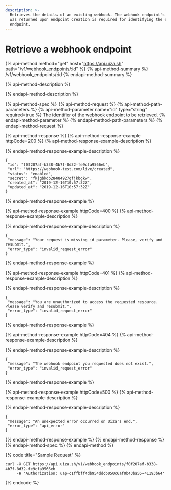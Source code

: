 ```yaml
---
description: >-
  Retrieves the details of an existing webhook. The webhook endpoint's id that
  was returned upon endpoint creation is required for identifying the exact
  endpoint.
---
```


# Retrieve a webhook endpoint

{% api-method method="get" host="https://api.uiza.sh" path="/v1/webhook\_endpoints/:id" %}
{% api-method-summary %}
/v1/webhook\_endpoints/:id
{% endapi-method-summary %}

{% api-method-description %}

{% endapi-method-description %}

{% api-method-spec %}
{% api-method-request %}
{% api-method-path-parameters %}
{% api-method-parameter name="id" type="string" required=true %}
The identifier of the webhook endpoint to be retrieved.
{% endapi-method-parameter %}
{% endapi-method-path-parameters %}
{% endapi-method-request %}

{% api-method-response %}
{% api-method-response-example httpCode=200 %}
{% api-method-response-example-description %}

{% endapi-method-response-example-description %}

```
{
 "id": "f0f207af-b338-4b7f-8d32-fe9cfa9566eb",
 "url": "https://webhook-test.com/live/created",
 "status": "enabled",
 "secret": "fkjgbkdb28484927gfjkbgkw",
 "created_at": "2019-12-16T10:57:32Z",
 "updated_at": "2019-12-16T10:57:32Z"
}
```
{% endapi-method-response-example %}

{% api-method-response-example httpCode=400 %}
{% api-method-response-example-description %}

{% endapi-method-response-example-description %}

```
{
 "message": "Your request is missing id parameter. Please, verify and resubmit.",
 "error_type": "invalid_request_error"
}
```
{% endapi-method-response-example %}

{% api-method-response-example httpCode=401 %}
{% api-method-response-example-description %}

{% endapi-method-response-example-description %}

```
{
 "message": "You are unauthorized to access the requested resource. Please verify and resubmit.",
 "error_type": "invalid_request_error"
}
```
{% endapi-method-response-example %}

{% api-method-response-example httpCode=404 %}
{% api-method-response-example-description %}

{% endapi-method-response-example-description %}

```
{
 "message": "The webhook endpoint you requested does not exist.",
 "error_type": "invalid_request_error"
}
```
{% endapi-method-response-example %}

{% api-method-response-example httpCode=500 %}
{% api-method-response-example-description %}

{% endapi-method-response-example-description %}

```
{
 "message": "An unexpected error occurred on Uiza's end.",
 "error_type": "api_error"
}
```
{% endapi-method-response-example %}
{% endapi-method-response %}
{% endapi-method-spec %}
{% endapi-method %}

{% code title="Sample Request" %}
```text
curl -X GET https://api.uiza.sh/v1/webhook_endpoints/f0f207af-b338-4b7f-8d32-fe9cfa9566eb
     -H 'Authorization: uap-c1ffbff4db954ddcb050c6af0b43ba56-41193b64' 
```
{% endcode %}

